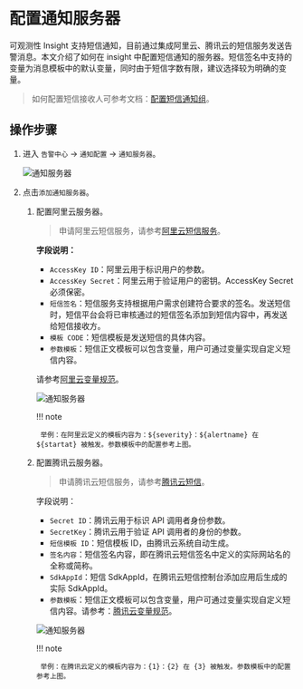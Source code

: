 # 配置通知服务器

可观测性 Insight 支持短信通知，目前通过集成阿里云、腾讯云的短信服务发送告警消息。本文介绍了如何在 insight 中配置短信通知的服务器。短信签名中支持的变量为消息模板中的默认变量，同时由于短信字数有限，建议选择较为明确的变量。

> 如何配置短信接收人可参考文档：[配置短信通知组](../../user-guide/alert-center/message.md)。

## 操作步骤

1. 进入 `告警中心` -> `通知配置` -> `通知服务器`。

    ![通知服务器](https://docs.daocloud.io/daocloud-docs-images/docs/zh/docs/insight/images/smsserver00.png)

2. 点击`添加通知服务器`。

    1. 配置阿里云服务器。

        > 申请阿里云短信服务，请参考[阿里云短信服务](https://help.aliyun.com/document_detail/108062.html?spm=a2c4g.57535.0.0.2cec637ffna8ye)。

        **字段说明：**

        - `AccessKey ID`：阿里云用于标识用户的参数。
        - `AccessKey Secret`：阿里云用于验证用户的密钥。AccessKey Secret 必须保密。
        - `短信签名`：短信服务支持根据用户需求创建符合要求的签名。发送短信时，短信平台会将已审核通过的短信签名添加到短信内容中，再发送给短信接收方。
        - `模板 CODE`：短信模板是发送短信的具体内容。
        - `参数模板`：短信正文模板可以包含变量，用户可通过变量实现自定义短信内容。

        请参考[阿里云变量规范](https://help.aliyun.com/document_detail/463270.html)。

        ![通知服务器](https://docs.daocloud.io/daocloud-docs-images/docs/zh/docs/insight/images/sms02.png)

        !!! note

            举例：在阿里云定义的模板内容为：${severity}：${alertname} 在 ${startat} 被触发。参数模板中的配置参考上图。

    2. 配置腾讯云服务器。

        > 申请腾讯云短信服务，请参考[腾讯云短信](https://cloud.tencent.com/document/product/382/37794)。

        字段说明：

        - `Secret ID`：腾讯云用于标识 API 调用者身份参数。
        - `SecretKey`：腾讯云用于验证 API 调用者的身份的参数。
        - `短信模板 ID`：短信模板 ID，由腾讯云系统自动生成。
        - `签名内容`：短信签名内容，即在腾讯云短信签名中定义的实际网站名的全称或简称。
        - `SdkAppId`：短信 SdkAppId，在腾讯云短信控制台添加应用后生成的实际 SdkAppId。
        - `参数模板`：短信正文模板可以包含变量，用户可通过变量实现自定义短信内容。请参考：[腾讯云变量规范](https://cloud.tencent.com/document/product/382/39023#.E5.8F.98.E9.87.8F.E8.A7.84.E8.8C.83.3Ca-id.3D.22variable.22.3E.3C.2Fa.3E)。

        ![通知服务器](https://docs.daocloud.io/daocloud-docs-images/docs/zh/docs/insight/images/sms03.png)

        !!! note

            举例：在腾讯云定义的模板内容为：{1}：{2} 在 {3} 被触发。参数模板中的配置参考上图。
